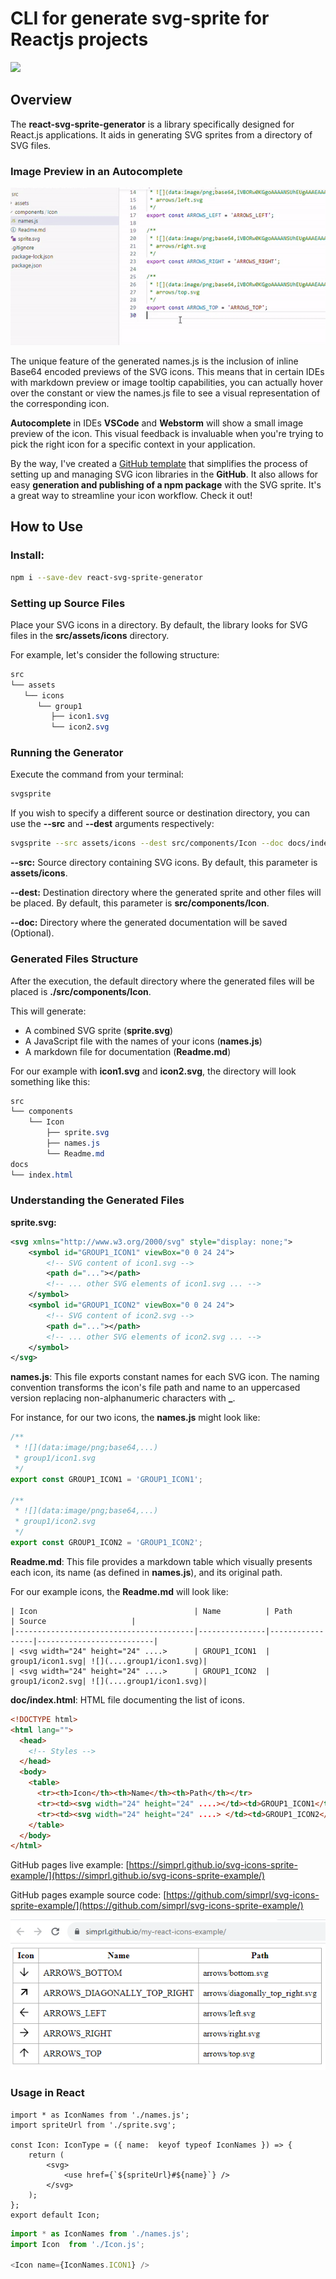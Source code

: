 # CLI for generate svg-sprite for Reactjs projects

[![](https://img.shields.io/npm/v/react-svg-sprite-generator?style=flat)](https://www.npmjs.com/package/react-svg-sprite-generator)

## **Overview**

The **react-svg-sprite-generator** is a library specifically designed for React.js applications. It aids in generating SVG sprites from a directory of SVG files.

### Image Preview in an Autocomplete

![](./assets/autocomplete.gif)

The unique feature of the generated names.js is the inclusion of inline Base64 encoded previews of the SVG icons.
This means that in certain IDEs with markdown preview or image tooltip capabilities, you can actually hover over
the constant or view the names.js file to see a visual representation of the corresponding icon.

**Autocomplete** in IDEs **VSCode** and **Webstorm** will show a small image preview of the icon.
This visual feedback is invaluable when you're trying to pick the right icon for a specific context in your application.

By the way, I've created a [GitHub template](https://github.com/simprl/svg-icons-sprite-example) that simplifies the process of setting up and managing SVG icon libraries in the **GitHub**.
It also allows for easy **generation and publishing of a npm package** with the SVG sprite.
It's a great way to streamline your icon workflow. Check it out!

## **How to Use**

### Install:

```bash
npm i --save-dev react-svg-sprite-generator
```


### Setting up Source Files

Place your SVG icons in a directory. By default, the library looks for SVG files in the **src/assets/icons** directory.

For example, let's consider the following structure:

```css
src  
└── assets  
   └── icons
      └── group1
         ├── icon1.svg  
         └── icon2.svg
```

### Running the Generator

Execute the command from your terminal:

```bash
svgsprite
```

If you wish to specify a different source or destination directory, you can use the **\--src** and **\--dest** arguments respectively:

```bash
svgsprite --src assets/icons --dest src/components/Icon --doc docs/index.html
```

**--src:** Source directory containing SVG icons. By default, this parameter is **assets/icons**.

**--dest:** Destination directory where the generated sprite and other files will be placed. By default, this parameter is **src/components/Icon**.

**--doc:** Directory where the generated documentation will be saved (Optional).

### Generated Files Structure

After the execution, the default directory where the generated files will be placed is **./src/components/Icon**.

This will generate:

*   A combined SVG sprite (**sprite.svg**)
*   A JavaScript file with the names of your icons (**names.js**)
*   A markdown file for documentation (**Readme.md**)

For our example with **icon1.svg** and **icon2.svg**, the directory will look something like this:

```css
src
└── components
    └── Icon
        ├── sprite.svg
        ├── names.js
        └── Readme.md
docs
└── index.html
```

### Understanding the Generated Files

**sprite.svg:**

```xml
<svg xmlns="http://www.w3.org/2000/svg" style="display: none;">
    <symbol id="GROUP1_ICON1" viewBox="0 0 24 24">
        <!-- SVG content of icon1.svg -->
        <path d="..."></path>
        <!-- ... other SVG elements of icon1.svg ... -->
    </symbol>
    <symbol id="GROUP1_ICON2" viewBox="0 0 24 24">
        <!-- SVG content of icon2.svg -->
        <path d="..."></path>
        <!-- ... other SVG elements of icon2.svg ... -->
    </symbol>
</svg>
```

**names.js**: This file exports constant names for each SVG icon. The naming convention transforms the icon's file path and name to an uppercased version replacing non-alphanumeric characters with **\_**.

For instance, for our two icons, the **names.js** might look like:

```javascript
/**
 * ![](data:image/png;base64,...)  
 * group1/icon1.svg
 */
export const GROUP1_ICON1 = 'GROUP1_ICON1';

/**
 * ![](data:image/png;base64,...)  
 * group1/icon2.svg
 */
export const GROUP1_ICON2 = 'GROUP1_ICON2';
```

**Readme.md**: This file provides a markdown table which visually presents each icon, its name (as defined in **names.js**), and its original path.

For our example icons, the **Readme.md** will look like:

```plaintext
| Icon                                   | Name          | Path            | Source                   |
|----------------------------------------|---------------|-----------------|--------------------------|
| <svg width="24" height="24" ....>      | GROUP1_ICON1  | group1/icon1.svg| ![](....group1/icon1.svg)|
| <svg width="24" height="24" ....>      | GROUP1_ICON2  | group1/icon2.svg| ![](....group1/icon1.svg)|
```

**doc/index.html**: HTML file documenting the list of icons.

```html
<!DOCTYPE html>
<html lang="">
  <head>
    <!-- Styles -->
  </head>
  <body>
    <table>
      <tr><th>Icon</th><th>Name</th><th>Path</th></tr>
      <tr><td><svg width="24" height="24" ....></td><td>GROUP1_ICON1</td><td>group1/icon1.svg</td></tr>
      <tr><td><svg width="24" height="24" ....> </td><td>GROUP1_ICON2</td><td>group1/icon2.svg</td></tr>
    </table>
  </body>
</html>
```
GitHub pages live example: [https://simprl.github.io/svg-icons-sprite-example/](https://simprl.github.io/svg-icons-sprite-example/)

GitHub pages example source code: [https://github.com/simprl/svg-icons-sprite-example/](https://github.com/simprl/svg-icons-sprite-example/)

![GitHub pages](./assets/github-pages.png)

### Usage in React

```tsx
import * as IconNames from './names.js';
import spriteUrl from './sprite.svg';

const Icon: IconType = ({ name:  keyof typeof IconNames }) => {
	return (
		<svg>
			<use href={`${spriteUrl}#${name}`} />
		</svg>
	);
};
export default Icon;

```

```javascript
import * as IconNames from './names.js';
import Icon  from './Icon.js';

<Icon name={IconNames.ICON1} />

```

